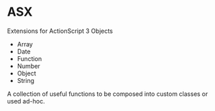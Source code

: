 # ASX

Extensions for ActionScript 3 Objects

- Array
- Date
- Function 
- Number
- Object
- String

A collection of useful functions to be composed into custom classes or used ad-hoc. 